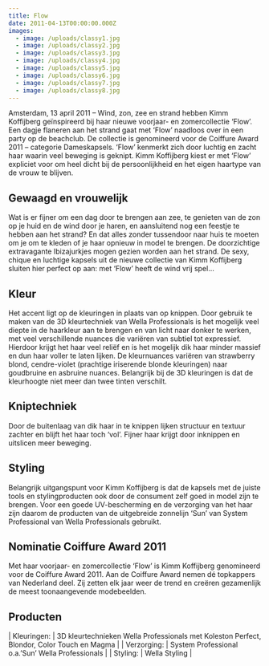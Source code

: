 ```yaml
---
title: Flow
date: 2011-04-13T00:00:00.000Z
images:
  - image: /uploads/classy1.jpg
  - image: /uploads/classy2.jpg
  - image: /uploads/classy3.jpg
  - image: /uploads/classy4.jpg
  - image: /uploads/classy5.jpg
  - image: /uploads/classy6.jpg
  - image: /uploads/classy7.jpg
  - image: /uploads/classy8.jpg
---
```



Amsterdam, 13 april 2011 – Wind, zon, zee en strand hebben Kimm Koffijberg geïnspireerd bij haar nieuwe voorjaar- en zomercollectie ‘Flow’. Een dagje flaneren aan het strand gaat met ‘Flow’ naadloos over in een party op de beachclub. De collectie is genomineerd voor de Coiffure Award 2011 – categorie Dameskapsels.
‘Flow’ kenmerkt zich door luchtig en zacht haar waarin veel beweging is geknipt. Kimm Koffijberg kiest er met ‘Flow’ expliciet voor om heel dicht bij de persoonlijkheid en het eigen haartype van de vrouw te blijven. 

## Gewaagd en vrouwelijk

Wat is er fijner om een dag door te brengen aan zee, te genieten van de zon op je huid en de wind door je haren, en aansluitend nog een feestje te hebben aan het strand? En dat alles zonder tussendoor naar huis te moeten om je om te kleden of je haar opnieuw in model te brengen.
De doorzichtige extravagante Ibizajurkjes mogen gezien worden aan het strand. De sexy, chique en luchtige  kapsels uit de nieuwe collectie van Kimm Koffijberg sluiten hier perfect op aan: met ‘Flow’ heeft de wind vrij spel…

## Kleur

Het accent ligt op de kleuringen in plaats van op knippen. Door gebruik te maken van de 3D kleurtechniek van Wella Professionals is het mogelijk veel diepte in de haarkleur aan te brengen en van licht naar donker te werken, met veel verschillende nuances die variëren van subtiel tot expressief. Hierdoor krijgt het haar veel reliëf en is het mogelijk dik haar minder massief en dun haar voller te laten lijken. De kleurnuances variëren van strawberry blond, cendre-violet (prachtige iriserende blonde kleuringen) naar goudbruine en asbruine nuances. Belangrijk bij de 3D kleuringen is dat de kleurhoogte niet meer dan twee tinten verschilt.  

## Kniptechniek

Door de buitenlaag van dik haar in te knippen lijken structuur en textuur zachter en blijft het haar toch ‘vol’. Fijner haar krijgt door inknippen en uitslicen meer beweging.

## Styling

Belangrijk uitgangspunt voor Kimm Koffijberg is dat de kapsels met de juiste tools en stylingproducten ook door de consument zelf goed in model zijn te brengen.
Voor een goede UV-bescherming en de verzorging van het haar zijn daarom de producten van de uitgebreide zonnelijn ‘Sun’ van System Professional van Wella Professionals gebruikt.

## Nominatie Coiffure Award 2011
Met haar voorjaar- en zomercollectie ‘Flow’ is Kimm Koffijberg genomineerd voor de Coiffure Award 2011. Aan de Coiffure Award nemen dé topkappers van Nederland deel. Zij zetten elk jaar weer de trend en creëren gezamenlijk de meest toonaangevende modebeelden. 

## Producten

| Kleuringen:       | 3D kleurtechnieken Wella Professionals met Koleston Perfect, Blondor, Color Touch en Magma |
| Verzorging:       | System Professional o.a.’Sun’ Wella Professionals |
| Styling:       | Wella Styling |
